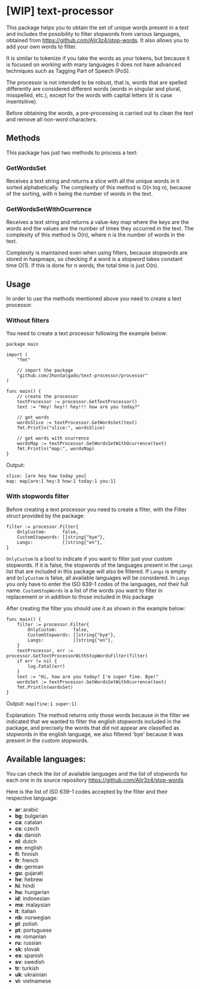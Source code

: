 # [WIP] text-processor
This package helps you to obtain the set of unique words present in a text and includes the possibility to filter stopwords from various languages, obtained from https://github.com/Alir3z4/stop-words. It also allows you to add your own words to filter.

It is similar to tokenize if you take the words as your tokens, but because it is focused on working with many languages it does not have advanced techniques such as Tagging Part of Speech (PoS).

The processor is not intended to be robust, that is, words that are spelled differently are considered different words (words in singular and plural, misspelled, etc.), except for the words with capital letters (it is case insentsitive).

Before obtaining the words, a pre-processing is carried out to clean the text and remove all non-word characters.

## Methods
This package has just two methods to process a text:
### GetWordsSet
Receives a text string and returns a slice with all the unique words in it sorted alphabetically. The complexity of this method is O(n log n), because of the sorting, with n being the number of words in the text.
### GetWordsSetWithOcurrence
Receives a text string and returns a value-key map where the keys are the words and the values are the number of times they occurred in the text. The complexity of this method is O(n), where n is the number of words in the text.

Complexity is maintained even when using filters, because stopwords are stored in haspmaps, so checking if a word is a stopword takes constant time O(1). If this is done for n words, the total time is just O(n).

## Usage
In order to use the methods mentioned above you need to create a text processor.
### Without filters
You need to create a text processor following the example below:
```
package main

import (
	"fmt"
	
    // import the package
	"github.com/JhonSalgado/text-processor/processor"
)

func main() {
    // create the processor
	textProcessor := processor.GetTextProcessor()
	text := "Hey! hey!! hey!!! how are you today?"

	// get words
	wordsSlice := textProcessor.GetWordsSet(text)
	fmt.Println("slice:", wordsSlice)

	// get words with ocurrence
	wordsMap := textProcessor.GetWordsSetWithOcurrence(text)
	fmt.Println("map:", wordsMap)
}
```
Output:
```
slice: [are hey how today you]
map: map[are:1 hey:3 how:1 today:1 you:1]
```
### With stopwords filter
Before creating a text processor you need to create a filter, with the Filter struct provided by the package:
```
filter := processor.Filter{
	OnlyCustom:      false,
	CustomStopwords: []string{"bye"},
	Langs:           []string{"en"},
}
```
`OnlyCustom` is a bool to indicate if you want to filter just your custom stopwords. If it is false, the stopwords of the languages present in the `Langs` list that are included in this package will also be filtered. If `Langs` is empty and `OnlyCustom`  is false, all available languages will be considered.
In `Langs` you only have to enter the ISO 639-1 codes of the languages, not their full name.
`CustomStopWords` is a list of the words you want to filter in replacement or in addition to those included in this package

After creating the filter you should use it as shown in the example below:
```
func main() {
	filter := processor.Filter{
		OnlyCustom:      false,
		CustomStopwords: []string{"bye"},
		Langs:           []string{"en"},
	}
	textProcessor, err := processor.GetTextProcessorWithStopWordsFilter(filter)
	if err != nil {
		log.Fatal(err)
	}
	text := "Hi, how are you today? I'm super fine. Bye!"
	wordsSet := textProcessor.GetWordsSetWithOcurrence(text)
	fmt.Println(wordsSet)
}
```
Output:
```map[fine:1 super:1]```

Explanation:
The method returns only those words because in the filter we indicated that we wanted to filter the english stopwords included in the package, and precisely the words that did not appear are classified as stopwords in the english language, we also filtered 'bye' because it was present in the custom stopwords.

## Available languages:

You can check the list of available languages and the list of stopwords for each one in its source repository https://github.com/Alir3z4/stop-words

Here is the list of ISO 639-1 codes accepted by the filter and their respective language:

* **ar**: arabic
* **bg**: bulgarian
* **ca**: catalan
* **cs**: czech
* **da**: danish
* **nl**: dutch
* **en**: english
* **fi**: finnish
* **fr**: french
* **de**: german
* **gu**: gujarati
* **he**: hebrew
* **hi**: hindi
* **hu**: hungarian
* **id**: indonesian
* **ms**: malaysian
* **it**: italian
* **nb**: norwegian
* **pl**: polish
* **pt**: portuguese
* **ro**: romanian
* **ru**: russian
* **sk**: slovak
* **es**: spanish
* **sv**: swedish
* **tr**: turkish
* **uk**: ukrainian
* **vi**: vietnamese